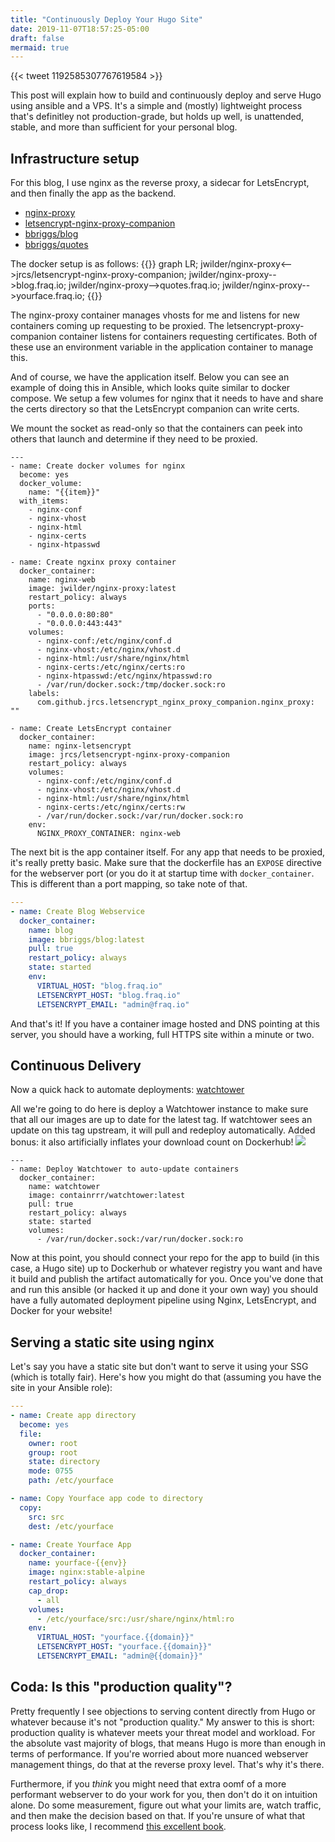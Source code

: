 ```yaml
---
title: "Continuously Deploy Your Hugo Site"
date: 2019-11-07T18:57:25-05:00
draft: false
mermaid: true
---
```


{{< tweet 1192585307767619584 >}}

This post will explain how to build and continuously deploy and serve Hugo using ansible and a VPS. It's a simple and (mostly) lightweight process that's definitley not production-grade, but holds up well, is unattended, stable, and more than sufficient for your personal blog.

## Infrastructure setup

For this blog, I use nginx as the reverse proxy, a sidecar for LetsEncrypt, and then finally the app as the backend.

- [nginx-proxy](https://github.com/jwilder/nginx-proxy)
- [letsencrypt-nginx-proxy-companion](https://github.com/JrCs/docker-letsencrypt-nginx-proxy-companion)
- [bbriggs/blog](https://github.com/bbriggs/blog)
- [bbriggs/quotes](https://github.com/bbriggs/quotes)

The docker setup is as follows:
{{<mermaid>}}
graph LR;
  jwilder/nginx-proxy<-->jrcs/letsencrypt-nginx-proxy-companion;
  jwilder/nginx-proxy-->blog.fraq.io;
  jwilder/nginx-proxy-->quotes.fraq.io;
  jwilder/nginx-proxy-->yourface.fraq.io;
{{</mermaid>}}

The nginx-proxy container manages vhosts for me and listens for new containers coming up requesting to be proxied. The letsencrypt-proxy-companion container listens for containers requesting certificates. Both of these use an environment variable in the application container to manage this.

And of course, we have the application itself. Below you can see an example of doing this in Ansible, which looks quite similar to docker compose. We setup a few volumes for nginx that it needs to have and share the certs directory so that the LetsEncrypt companion can write certs. 

We mount the socket as read-only so that the containers can peek into others that launch and determine if they need to be proxied.

```
---
- name: Create docker volumes for nginx
  become: yes
  docker_volume:
    name: "{{item}}"
  with_items:
    - nginx-conf
    - nginx-vhost
    - nginx-html
    - nginx-certs
    - nginx-htpasswd

- name: Create ngxinx proxy container
  docker_container:
    name: nginx-web
    image: jwilder/nginx-proxy:latest
    restart_policy: always
    ports:
      - "0.0.0.0:80:80"
      - "0.0.0.0:443:443"
    volumes:
      - nginx-conf:/etc/nginx/conf.d
      - nginx-vhost:/etc/nginx/vhost.d
      - nginx-html:/usr/share/nginx/html
      - nginx-certs:/etc/nginx/certs:ro
      - nginx-htpasswd:/etc/nginx/htpasswd:ro
      - /var/run/docker.sock:/tmp/docker.sock:ro
    labels:
      com.github.jrcs.letsencrypt_nginx_proxy_companion.nginx_proxy: ""

- name: Create LetsEncrypt container
  docker_container:
    name: nginx-letsencrypt
    image: jrcs/letsencrypt-nginx-proxy-companion
    restart_policy: always
    volumes:
      - nginx-conf:/etc/nginx/conf.d
      - nginx-vhost:/etc/nginx/vhost.d
      - nginx-html:/usr/share/nginx/html
      - nginx-certs:/etc/nginx/certs:rw
      - /var/run/docker.sock:/var/run/docker.sock:ro
    env:
      NGINX_PROXY_CONTAINER: nginx-web
```


The next bit is the app container itself. For any app that needs to be proxied, it's really pretty basic. Make sure that the dockerfile has an `EXPOSE` directive for the webserver port (or you do it at startup time with `docker_container`. This is different than a port mapping, so take note of that.

```yaml
---
- name: Create Blog Webservice
  docker_container:
    name: blog
    image: bbriggs/blog:latest
    pull: true
    restart_policy: always
    state: started
    env:
      VIRTUAL_HOST: "blog.fraq.io"
      LETSENCRYPT_HOST: "blog.fraq.io"
      LETSENCRYPT_EMAIL: "admin@fraq.io"
```

And that's it! If you have a container image hosted and DNS pointing at this server, you should have a working, full HTTPS site within a minute or two.

## Continuous Delivery

Now a quick hack to automate deployments: [watchtower](https://containrrr.github.io/watchtower/)

All we're going to do here is deploy a Watchtower instance to make sure that all our images are up to date for the latest tag. If watchtower sees an update on this tag upstream, it will pull and redeploy automatically. Added bonus: it also artificially inflates your download count on Dockerhub! 
![](/images/absolute-win.gif)

```
---
- name: Deploy Watchtower to auto-update containers
  docker_container:
    name: watchtower
    image: containrrr/watchtower:latest
    pull: true
    restart_policy: always
    state: started
    volumes:
      - /var/run/docker.sock:/var/run/docker.sock:ro
```

Now at this point, you should connect your repo for the app to build (in this case, a Hugo site) up to Dockerhub or whatever registry you want and have it build and publish the artifact automatically for you. Once you've done that and run this ansible (or hacked it up and done it your own way) you should have a fully automated deployment pipeline using Nginx, LetsEncrypt, and Docker for your website!

## Serving a static site using nginx

Let's say you have a static site but don't want to serve it using your SSG (which is totally fair). Here's how you might do that (assuming you have the site in your Ansible role):

```yaml
---
- name: Create app directory
  become: yes
  file:
    owner: root
    group: root
    state: directory
    mode: 0755
    path: /etc/yourface

- name: Copy Yourface app code to directory
  copy:
    src: src
    dest: /etc/yourface

- name: Create Yourface App
  docker_container:
    name: yourface-{{env}}
    image: nginx:stable-alpine
    restart_policy: always
    cap_drop:
      - all
    volumes:
      - /etc/yourface/src:/usr/share/nginx/html:ro
    env:
      VIRTUAL_HOST: "yourface.{{domain}}"
      LETSENCRYPT_HOST: "yourface.{{domain}}"
      LETSENCRYPT_EMAIL: "admin@{{domain}}"

```

## Coda: Is this "production quality"?

Pretty frequently I see objections to serving content directly from Hugo or whatever because it's not "production quality." My answer to this is short: production quality is whatever meets your threat model and workload. For the absolute vast majority of blogs, that means Hugo is more than enough in terms of performance. If you're worried about more nuanced webserver management things, do that at the reverse proxy level. That's why it's there.

Furthermore, if you _think_ you might need that extra oomf of a more performant webserver to do your work for you, then don't do it on intuition alone. Do some measurement, figure out what your limits are, watch traffic, and then make the decision based on that. If you're unsure of what that process looks like, I recommend [this excellent book](https://www.amazon.com/Every-Computer-Performance-Book-Wescott/dp/1482657759/ref=sr_1_1?keywords=every+computer+performance+book&qid=1573175055&sr=8-1).
